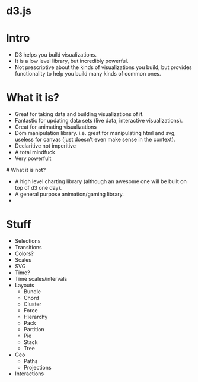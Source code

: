 # d3.js

# Intro
* D3 helps you build visualizations.
* It is a low level library, but incredibly powerful.
* Not prescriptive about the kinds of visualizations you build, but provides functionality to help you build many kinds of common ones.

# What it is?

* Great for taking data and building visualizations of it.
* Fantastic for updating data sets (live data, interactive visualizations).
* Great for animating visualizations
* Dom manipulation library. i.e. great for manipulating html and svg, useless for canvas (just doesn't even make sense in the context).
* Declaritive not imperitive
* A total mindfuck
* Very powerfult

# What it is not?

* A high level charting library (although an awesome one will be built on top of d3 one day).
* A general purpose animation/gaming library.
*

# Stuff

* Selections
* Transitions
* Colors?
* Scales
* SVG
* Time?
* Time scales/intervals
* Layouts
  * Bundle
  * Chord
  * Cluster
  * Force
  * Hierarchy
  * Pack
  * Partition
  * Pie
  * Stack
  * Tree
* Geo
  * Paths
  * Projections
* Interactions
